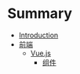 # Summary

* [Introduction](README.md)
* [前端](frontend/summary.md)
    * [Vue.js](frontend/languages/vuejs/summary.md)
        * [组件](frontend/languages/vuejs/component.md)